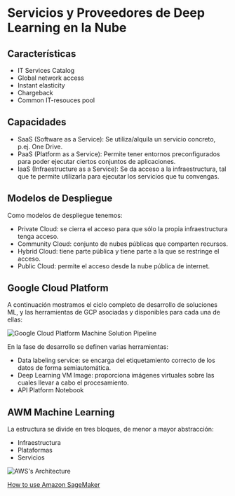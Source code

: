 # Servicios y Proveedores de Deep Learning en la Nube

## Características

- IT Services Catalog
- Global network access
- Instant elasticity
- Chargeback
- Common IT-resouces pool

## Capacidades

- SaaS (Software as a Service): Se utiliza/alquila un servicio concreto, p.ej. One Drive.
- PaaS (Platform as a Service): Permite tener entornos preconfigurados para poder ejecutar ciertos conjuntos de aplicaciones.
- IaaS (Infraestructure as a Service): Se da acceso a la infraestructura, tal que te permite utilizarla para ejecutar los servicios que tu convengas.

## Modelos de Despliegue

Como modelos de despliegue tenemos:

- Private Cloud: se cierra el acceso para que sólo la propia infraestructura tenga acceso.
- Community Cloud: conjunto de nubes públicas que comparten recursos.
- Hybrid Cloud: tiene parte pública y tiene parte a la que se restringe el acceso.
- Public Cloud: permite el acceso desde la nube pública de internet.

## Google Cloud Platform

A continuación mostramos el ciclo completo de desarrollo de soluciones ML, y las herramientas de GCP asociadas y disponibles para cada una de ellas:

![Google Cloud Platform Machine Solution Pipeline](assets/gcp_ml_solution_pipeline.png)

En la fase de desarrollo se definen varias herramientas:

- Data labeling service: se encarga del etiquetamiento correcto de los datos de forma semiautomática.
- Deep Learning VM Image: proporciona imágenes virtuales sobre las cuales llevar a cabo el procesamiento.
- API Platform Notebook

## AWM Machine Learning

La estructura se divide en tres bloques, de menor a mayor abstracción:

- Infraestructura
- Plataformas
- Servicios

![AWS's Architecture](assets/aws_architecture.png)

[How to use Amazon SageMaker](https://www.youtube.com/watch?v=mDNhBLpT8Xg)
